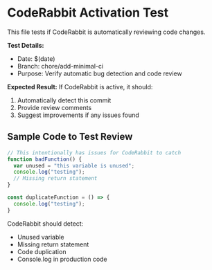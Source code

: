 # CodeRabbit Activation Test

This file tests if CodeRabbit is automatically reviewing code changes.

**Test Details:**
- Date: $(date)
- Branch: chore/add-minimal-ci
- Purpose: Verify automatic bug detection and code review

**Expected Result:**
If CodeRabbit is active, it should:
1. Automatically detect this commit
2. Provide review comments
3. Suggest improvements if any issues found

## Sample Code to Test Review
```javascript
// This intentionally has issues for CodeRabbit to catch
function badFunction() {
  var unused = "this variable is unused";
  console.log("testing");
  // Missing return statement
}

const duplicateFunction = () => {
  console.log("testing");
}
```

CodeRabbit should detect:
- Unused variable
- Missing return statement  
- Code duplication
- Console.log in production code